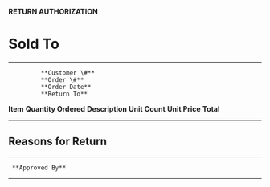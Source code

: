 **RETURN AUTHORIZATION**

# Sold To

  ---------- ---------------------- ----------------- ---------------- ---------------- -----------
             **Customer \#**                                                            
             **Order \#**                                                               
             **Order Date**                                                             
             **Return To**                                                              
                                                                                        
  **Item**   **Quantity Ordered**   **Description**   **Unit Count**   **Unit Price**   **Total**
                                                                                        
                                                                                        
                                                                                        
  ---------- ---------------------- ----------------- ---------------- ---------------- -----------

## Reasons for Return

  -- -----------------
     **Approved By**
     
  -- -----------------
